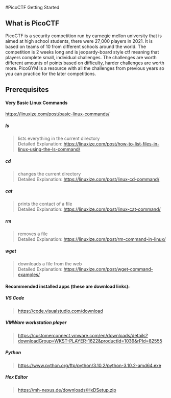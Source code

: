 #PicoCTF Getting Started

## What is PicoCTF
  PicoCTF is a security competition run by carnegie mellon university that is aimed at high school students, there were 27_000 players in 2021. It is based on teams of 10 from different schools around the world. The competition is 2 weeks long and is jeopardy-board style ctf meaning that players complete small, individual challenges. The challenges are worth different amounts of points based on difficulty, harder challenges are worth more. PicoGYM is a resource with all the challenges from previous years so you can practice for the later competitions.

## Prerequisites
  
  #### Very Basic Linux Commands
  https://linuxize.com/post/basic-linux-commands/  
  ##### ls  
  > lists everything in the current directory  
  > Detailed Explanation: https://linuxize.com/post/how-to-list-files-in-linux-using-the-ls-command/  
  ##### cd  
  > changes the current directory  
  > Detailed Explanation: https://linuxize.com/post/linux-cd-command/  
  ##### cat  
  > prints the contact of a file  
  > Detailed Explanation: https://linuxize.com/post/linux-cat-command/  
  ##### rm  
  > removes a file  
  > Detailed Explanation: https://linuxize.com/post/rm-command-in-linux/  
  ##### wget  
  > downloads a file from the web  
  > Detailed Explanation: https://linuxize.com/post/wget-command-examples/  
      
  #### Recommended installed apps (these are download links):  
  ##### VS Code  
  > https://code.visualstudio.com/download  
  ##### VMWare workstation player  
  > https://customerconnect.vmware.com/en/downloads/details?downloadGroup=WKST-PLAYER-1622&productId=1039&rPId=82555  
  ##### Python  
  > https://www.python.org/ftp/python/3.10.2/python-3.10.2-amd64.exe  
  ##### Hex Editor  
  > https://mh-nexus.de/downloads/HxDSetup.zip  
    
